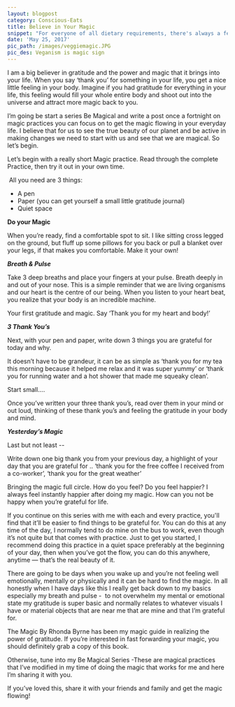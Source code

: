 ```yaml
---
layout: blogpost
category: Conscious-Eats
title: Believe in Your Magic
snippet: "For everyone of all dietary requirements, there's always a few unspoken things you should do to make sure dinner outings and entertainment are a kind, delicious and no fuss event."
date: 'May 25, 2017'
pic_path: /images/veggiemagic.JPG
pic_des: Veganism is magic sign
---
```



I am a big believer in gratitude and the power and magic that it brings into your life. When you say ‘thank you’ for something in your life, you get a nice little feeling in your body. Imagine if you had gratitude for everything in your life, this feeling would fill your whole entire body and shoot out into the universe and attract more magic back to you.&nbsp;

I’m going be start a series Be Magical and write a post once a fortnight on magic practices you can focus on to get the magic flowing in your everyday life. I believe that for us to see the true beauty of our planet and be active in making changes we need to start with us and see that we are magical. So let’s begin.&nbsp;

Let’s begin with a really short Magic practice. Read through the complete Practice, then try it out in your own time.&nbsp;

&nbsp;All you need are 3 things:&nbsp;

* A pen&nbsp;
* Paper (you can get yourself a small little gratitude journal)
* Quiet space&nbsp;

**Do your Magic**

When you’re ready, find a comfortable spot to sit. I like sitting cross legged on the ground, but fluff up some pillows for you back or pull a blanket over your legs, if that makes you comfortable. Make it your own!&nbsp;

***Breath & Pulse***

Take 3 deep breaths and place your fingers at your pulse. Breath deeply in and out of your nose. This is a simple reminder that we are living organisms and our heart is the centre of our being. When you listen to your heart beat, you realize that your body is an incredible machine.

Your first gratitude and magic. Say ‘Thank you for my heart and body!’

***3 Thank You’s***

Next, with your pen and paper, write down 3 things you are grateful for today and why.&nbsp;

It doesn’t have to be grandeur, it can be as simple as ‘thank you for my tea this morning because it helped me relax and it was super yummy’ or ‘thank you for running water and a hot shower that made me squeaky clean’.&nbsp;

Start small….

Once you’ve written your three thank you’s, read over them in your mind or out loud, thinking of these thank you’s and feeling the gratitude in your body and mind.&nbsp;

***Yesterday’s Magic***

Last but not least --

Write down one big thank you from your previous day, a highlight of your day that you are grateful for .. ‘thank you for the free coffee I received from a co-worker’, ‘thank you for the great weather’

Bringing the magic full circle. How do you feel? Do you feel happier? I always feel instantly happier after doing my magic. How can you not be happy when you’re grateful for life.&nbsp;

If you continue on this series with me with each and every practice, you'll find that it’ll be easier to find things to be grateful for. You can do this at any time of the day, I normally tend to do mine on the bus to work, even though it’s not quite but that comes with practice. Just to get you started, I recommend doing this practice in a quiet space preferably at the beginning of your day, then when you’ve got the flow, you can do this anywhere, anytime — that’s the real beauty of it.

There are going to be days when you wake up and you’re not feeling well emotionally, mentally or physically and it can be hard to find the magic. In all honestly when I have days like this I really get back down to my basics especially my breath and pulse -&nbsp; to not overwhelm my mental or emotional state my gratitude is super basic and normally relates to whatever visuals I have or material objects that are near me that are mine and that I’m grateful for.&nbsp;

The Magic By Rhonda Byrne has been my magic guide in realizing the power of gratitude. If you’re interested in fast forwarding your magic, you should definitely grab a copy of this book.&nbsp;

Otherwise, tune into my Be Magical Series -These are magical practices that I’ve modified in my time of doing the magic that works for me and here I’m sharing it with you.

If you’ve loved this, share it with your friends and family and get the magic flowing!&nbsp;